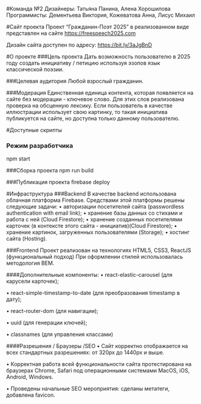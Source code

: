 #Команда №2
Дизайнеры: Татьяна Панина, Алена Хорошилова
Программисты: Дементьева Виктория, Кожеватова Анна, Лисус Михаил

#Сайт проекта
Проект “Гражданин-Поэт 2025” в реализованном виде представлен на сайте
https://freespeech2025.com

Дизайн сайта доступен по адресу:
https://bit.ly/3aJgBnD

#О проекте
###Цель проекта
Дать возможность пользователю в 2025 году создать инициативу / петицию используя эзопов язык классической поэзии.

###Целевая аудитория
Любой взрослый гражданин.

###Модерация
Единственная единица контента, которая появляется на сайте без модерации - ключевое слово. Для этих слов реализована проверка на обсценную лексику.
Если пользователь в качестве иллюстрации использует свою картинку, то такая инициатива публикуется на сайте, но доступна только данному пользователю.

#Доступные скрипты
### Режим разработчика
npm start

###Сборка проекта
npm run build

###Публикация проекта
firebase deploy

#Инфраструктура
###Backend
В качестве backend использована облачная платформа Firebase. Средствами этой платформы решены следующие задачи:
•	авторизации посетителей сайта (passwordless authentication with email link);
•	хранение базы данных со стихами и работа с ней (Cloud Firestore);
•	хранение созданных посетителями карточек (в контексте этого сайта - инициатив)(Cloud Firestore);
•	хранение картинок, загруженных пользователями (Storage);
•	хостинг сайта (Hosting).

###Frontend
Проект реализован на технологиях HTML5, CSS3, ReactJS (функциональный подход)
При оформлении стилей использовалась методология BEM.

####Дополнительные компоненты:
•	react-elastic-carousel (для карусели карточек);

•	react-simple-timestamp-to-date (для преобразования timestamp в дату);

•	react-router-dom (для навигации);

•	uuid (для генерации ключей);

•	classnames (для управления классами)

####Разрешения / Браузеры /SEO
•	Сайт корректно отображается на всех стандартных разрешениях: от 320px до 1440px и выше.

•	Корректная работа всей функциональности сайта протестирована на браузерах Chrome, Safari под операционными системами MacOS, iOS, Android, Windows.

•	Проведены начальные SEO мероприятия: сделаны метатеги, добавлена favicon.
